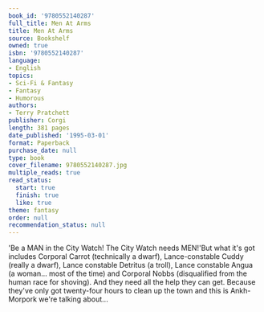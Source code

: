 ```yaml
---
book_id: '9780552140287'
full_title: Men At Arms
title: Men At Arms
source: Bookshelf
owned: true
isbn: '9780552140287'
language:
- English
topics:
- Sci-Fi & Fantasy
- Fantasy
- Humorous
authors:
- Terry Pratchett
publisher: Corgi
length: 381 pages
date_published: '1995-03-01'
format: Paperback
purchase_date: null
type: book
cover_filename: 9780552140287.jpg
multiple_reads: true
read_status:
  start: true
  finish: true
  like: true
theme: fantasy
order: null
recommendation_status: null
---
```

'Be a MAN in the City Watch! The City Watch needs MEN!'But what it's got includes Corporal Carrot (technically a dwarf), Lance-constable Cuddy (really a dwarf), Lance constable Detritus (a troll), Lance constable Angua (a woman... most of the time) and Corporal Nobbs (disqualified from the human race for shoving).
And they need all the help they can get. Because they've only got twenty-four hours to clean up the town and this is Ankh-Morpork we're talking about...

